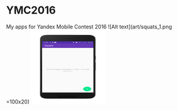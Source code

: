# YMC2016
My apps for Yandex Mobile Contest 2016 
![Alt text](art/squats_1.png =100x20)
<img src="art/squats_1.png" width="200" height="200"/>
